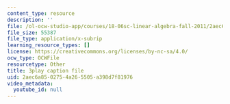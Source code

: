 ```yaml
---
content_type: resource
description: ''
file: /ol-ocw-studio-app/courses/18-06sc-linear-algebra-fall-2011/2aec6a8502754a265505a398d7f81976_QVKj3LADCnA.srt
file_size: 55387
file_type: application/x-subrip
learning_resource_types: []
license: https://creativecommons.org/licenses/by-nc-sa/4.0/
ocw_type: OCWFile
resourcetype: Other
title: 3play caption file
uid: 2aec6a85-0275-4a26-5505-a398d7f81976
video_metadata:
  youtube_id: null
---
```

